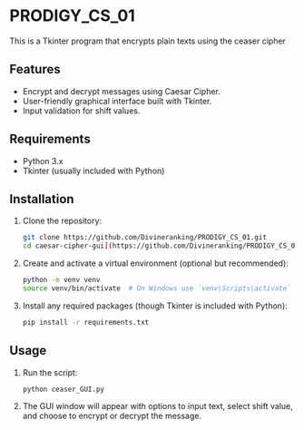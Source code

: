 # PRODIGY_CS_01
This is a Tkinter program that encrypts plain texts using the ceaser cipher
## Features
- Encrypt and decrypt messages using Caesar Cipher.
- User-friendly graphical interface built with Tkinter.
- Input validation for shift values.

## Requirements
- Python 3.x
- Tkinter (usually included with Python)

## Installation
1. Clone the repository:
    ```sh
    git clone https://github.com/Divineranking/PRODIGY_CS_01.git
    cd caesar-cipher-gui](https://github.com/Divineranking/PRODIGY_CS_01.git)
    ```

2. Create and activate a virtual environment (optional but recommended):
    ```sh
    python -m venv venv
    source venv/bin/activate  # On Windows use `venv\Scripts\activate`
    ```

3. Install any required packages (though Tkinter is included with Python):
    ```sh
    pip install -r requirements.txt
    ```

## Usage
1. Run the script:
    ```sh
    python ceaser_GUI.py
    ```

2. The GUI window will appear with options to input text, select shift value, and choose to encrypt or decrypt the message.
